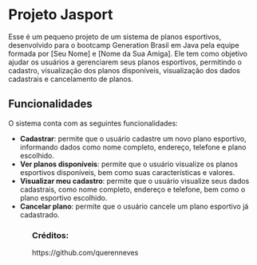 <h1>Projeto Jasport</h1>
<p>Esse é um pequeno projeto de um sistema de planos esportivos, desenvolvido para o bootcamp Generation Brasil em Java pela equipe formada por [Seu Nome] e [Nome da Sua Amiga]. Ele tem como objetivo ajudar os usuários a gerenciarem seus planos esportivos, permitindo o cadastro, visualização dos planos disponíveis, visualização dos dados cadastrais e cancelamento de planos.</p>
</hr>
<h2>Funcionalidades</h2>
</hr>
O sistema conta com as seguintes funcionalidades:
<ul>
<li><b>Cadastrar</b>: permite que o usuário cadastre um novo plano esportivo, informando dados como nome completo, endereço, telefone e plano escolhido.</li>

<li><b>Ver planos disponíveis</b>: permite que o usuário visualize os planos esportivos disponíveis, bem como suas características e valores.</li>

<li><b>Visualizar meu cadastro</b>: permite que o usuário visualize seus dados cadastrais, como nome completo, endereço e telefone, bem como o plano esportivo escolhido.</li>

<li><b>Cancelar plano</b>: permite que o usuário cancele um plano esportivo já cadastrado.</li>
<ul>
</hr>
<h3>Créditos:</h3>

<p>https://github.com/querenneves</p>

